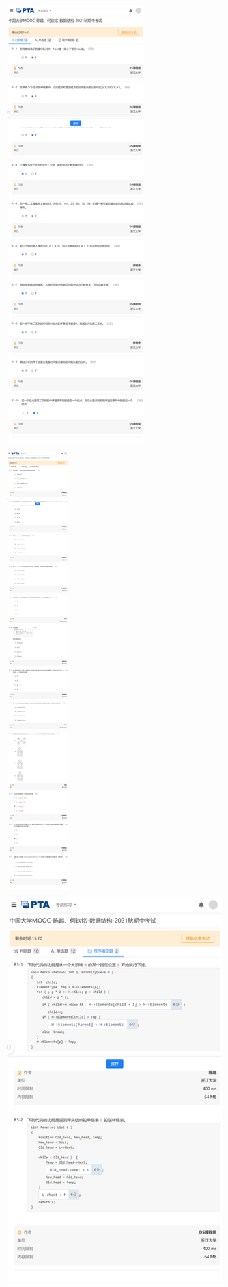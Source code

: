 ![](./images/pintia.cn_problem-1.png)

![](./images/pintia.cn_problem-2.png)

![](./images/pintia.cn_problem-3.png)